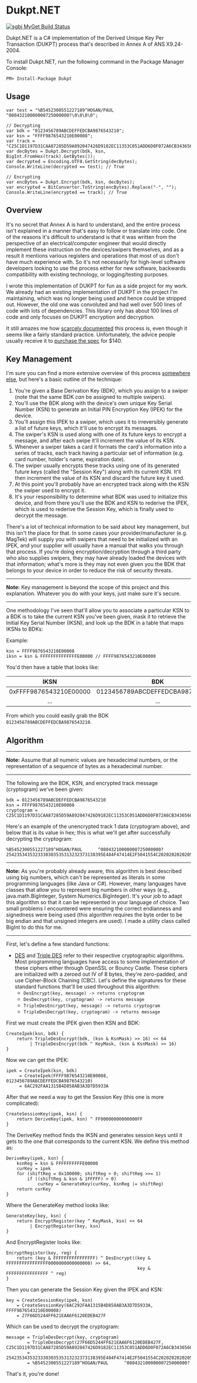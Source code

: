 Dukpt.NET
=========
[![sgbj MyGet Build Status](https://www.myget.org/BuildSource/Badge/sgbj?identifier=db407f52-a2d2-49ce-a191-cfee6a422856)](https://www.myget.org/)

Dukpt.NET is a C# implementation of the Derived Unique Key Per Transaction (DUKPT) process that's described in Annex A of ANS X9.24-2004.

To install Dukpt.NET, run the following command in the Package Manager Console:
```
PM> Install-Package Dukpt
```

Usage
-----

```
var test = "%B5452300551227189^HOGAN/PAUL      ^08043210000000725000000?\0\0\0\0";

// Decrypting
var bdk = "0123456789ABCDEFFEDCBA9876543210";
var ksn = "FFFF9876543210E00008";
var track = "C25C1D1197D31CAA87285D59A892047426D9182EC11353C051ADD6D0F072A6CB3436560B3071FC1FD11D9F7E74886742D9BEE0CFD1EA1064C213BB55278B2F12";
var decBytes = Dukpt.Decrypt(bdk, ksn, BigInt.FromHex(track).GetBytes());
var decrypted = Encoding.UTF8.GetString(decBytes);
Console.WriteLine(decrypted == test); // True

// Encrypting
var encBytes = Dukpt.Encrypt(bdk, ksn, decBytes);
var encrypted = BitConverter.ToString(encBytes).Replace("-", "");
Console.WriteLine(encrypted == track); // True
```


Overview
--------

It's no secret that Annex A is hard to understand, and the entire process isn't explained in a manner that's easy to follow or translate into code. One of the reasons it's difficult to understand is that it was written from the perspective of an electrical/computer engineer that would directly implement these instruction on the devices/swipers themselves, and as a result it mentions various registers and operations that most of us don't have much experience with. So it's not necessarily for high-level software developers looking to use the process either for new software, backwards compatibility with existing technology, or logging/testing purposes.

I wrote this implementation of DUKPT for fun as a side project for my work. We already had an existing implementation of DUKPT in the project I'm maintaining, which was no longer being used and hence could be stripped out. However, the old one was convoluted and had well over 500 lines of code with lots of dependencies. This library only has about 100 lines of code and only focuses on DUKPT encryption and decryption. 

It still amazes me how [scarcely documented](http://security.stackexchange.com/questions/13309/what-is-the-dukpt-key-derivation-function) this process is, even though it seems like a fairly standard practice. Unfortunately, the advice people usually receive it to [purchase the spec](http://webstore.ansi.org/RecordDetail.aspx?sku=ANSI+X9.24-1%3A2009) for $140.

Key Management
--------------

I'm sure you can find a more extensive overview of this process [somewhere else](http://en.wikipedia.org/wiki/Derived_unique_key_per_transaction#Overview), but here's a basic outline of the technique:

1. You're given a Base Derivation Key (BDK), which you assign to a swiper (note that the same BDK _can_ be assigned to multiple swipers).
2. You'll use the BDK along with the device's own unique Key Serial Number (KSN) to generate an Initial PIN Encryption Key (IPEK) for the device.
3. You'll assign this IPEK to a swiper, which uses it to irreversibly generate a list of future keys, which it'll use to encrypt its messages. 
4. The swiper's KSN is used along with one of its future keys to encrypt a message, and after each swipe it'll increment the value of its KSN.
4. Whenever a swiper takes a card it formats the card's information into a series of tracks, each track having a particular set of information (e.g. card number, holder's name, expiration date). 
5. The swiper usually encrypts these tracks using one of its generated future keys (called the "Session Key") along with its current KSN. It'll then increment the value of its KSN and discard the future key it used.
5. At this point you'll probably have an encrypted track along with the KSN the swiper used to encrypt it.
5. It's your responsibility to determine what BDK was used to initialize this device, and from there you'll use the BDK and KSN to rederive the IPEK, which is used to rederive the Session Key, which is finally used to decrypt the message.

There's a lot of technical information to be said about key management, but this isn't the place for that. In some cases your provider/manufacturer (e.g. MagTek) will supply you with swipers that need to be initialized with an  IPEK, and your supplier will usually have a manual that walks you through that process. If you're doing encryption/decryption through a third party who also supplies swipers, they may have already loaded the devices with that information; what's more is they may not even given you the BDK that belongs to your device in order to reduce the risk of security threats.

***
__Note:__ Key management is beyond the scope of this project and this explanation. Whatever you do with your keys, just make sure it's secure.
***

One methodology I've seen that'll allow you to associate a particular KSN to a BDK is to take the current KSN you've been given, mask it to retrieve the Initial Key Serial Number (IKSN), and look up the BDK in a table that maps IKSNs to BDKs:

Example:
```
ksn = FFFF9876543210E00008
iksn = ksn & FFFFFFFFFFFFFFE00000 // FFFF9876543210E00000
```
You'd then have a table that looks like:

| IKSN                   | BDK                                |
|:----------------------:|:----------------------------------:|
| 0xFFFF9876543210E00000 | 0123456789ABCDEFFEDCBA9876543210 |
| ...                    | ...                                |

From which you could easily grab the BDK `0123456789ABCDEFFEDCBA9876543210`.

Algorithm
---------

***
__Note:__ Assume that all numeric values are hexadecimal numbers, or the representation of a sequence of bytes as a hexadecimal number.
***

The following are the BDK, KSN, and encrypted track message (cryptogram) we've been given:
```
bdk = 0123456789ABCDEFFEDCBA9876543210
ksn = FFFF9876543210E00008
cryptogram = C25C1D1197D31CAA87285D59A892047426D9182EC11353C051ADD6D0F072A6CB3436560B3071FC1FD11D9F7E74886742D9BEE0CFD1EA1064C213BB55278B2F12
```

Here's an example of the unencrypted track 1 data (cryptogram above), and below that is its value in hex; this is what we'll get after successfully decrypting the cryptogram:
```
%B5452300551227189^HOGAN/PAUL      ^08043210000000725000000?
2542353435323330303535313232373138395E484F47414E2F5041554C2020202020205E30383034333231303030303030303732353030303030303F00000000
```

***
__Note:__ As you're probably already aware, this algorithm is best described using big numbers, which can't be represented as literals in some programming languages (like Java or C#). However, many languages have classes that allow you to represent big numbers in other ways (e.g., java.math.BigInteger, System.Numerics.BigInteger). It's your job to adapt this algorithm so that it can be represented in your language of choice. Two small problems I encountered were ensuring the correct endianness and signedness were being used (this algorithm requires the byte order to be big endian and that unsigned integers are used). I made a utility class called BigInt to do this for me.
***

First, let's define a few standard functions:

* [DES](http://en.wikipedia.org/wiki/Data_Encryption_Standard) and [Triple DES](http://en.wikipedia.org/wiki/Triple_DES) refer to their respective cryptographic algorithms. Most programming languages have access to some implementation of these ciphers either through OpenSSL or Bouncy Castle. These ciphers are initialized with a zeroed out IV of 8 bytes, they're zero-padded, and use Cipher-Block Chaining (CBC). Let's define the signatures for these standard functions that'll be used throughout this algorithm:
  * `DesEncrypt(key, message) -> returns cryptogram`
  * `DesDecrypt(key, cryptogram) -> returns message`
  * `TripleDesEncrypt(key, message) -> returns cryptogram`
  * `TripleDesDecrypt(key, cryptogram) -> returns message`

First we must create the IPEK given then KSN and BDK:
```
CreateIpek(ksn, bdk) {
    return TripleDesEncrypt(bdk, (ksn & KsnMask) >> 16) << 64 
         | TripleDesEncrypt(bdk ^ KeyMask, (ksn & KsnMask) >> 16)
}
```

Now we can get the IPEK:
```
ipek = CreateIpek(ksn, bdk)
     = CreateIpek(FFFF9876543210E00008, 0123456789ABCDEFFEDCBA9876543210)
     = 6AC292FAA1315B4D858AB3A3D7D5933A
```

After that we need a way to get the Session Key (this one is more complicated):
```
CreateSessionKey(ipek, ksn) {
    return DeriveKey(ipek, ksn) ^ FF00000000000000FF
}
```

The DeriveKey method finds the IKSN and generates session keys until it gets to the one that corresponds to the current KSN. We define this method as:
```
DeriveKey(ipek, ksn) {
    ksnReg = ksn & FFFFFFFFFFE00000
    curKey = ipek
    for (shiftReg = 0x100000; shiftReg > 0; shiftReg >>= 1)
        if ((shiftReg & ksn & 1FFFFF) > 0)
            curKey = GenerateKey(curKey, ksnReg |= shiftReg)
    return curKey
}
```

Where the GenerateKey method looks like:
```
GenerateKey(key, ksn) {
    return EncryptRegister(key ^ KeyMask, ksn) << 64 
         | EncryptRegister(key, ksn)
}
```
And EncryptRegister looks like:
```
EncryptRegister(key, reg) {
    return (key & FFFFFFFFFFFFFFFF) ^ DesEncrypt((key & FFFFFFFFFFFFFFFF0000000000000000) >> 64, 
                                                  key & FFFFFFFFFFFFFFFF ^ reg)
}
```

Then you can generate the Session Key given the IPEK and KSN:
```
key = CreateSessionKey(ipek, ksn)
    = CreateSessionKey(6AC292FAA1315B4D858AB3A3D7D5933A, FFFF9876543210E00008)
    = 27F66D5244FF621EAA6F6120EDEB427F
```

Which can be used to decrypt the cryptogram:
```
message = TripleDesDecrypt(key, cryptogram)
        = TripleDesDecrypt(27F66D5244FF621EAA6F6120EDEB427F, C25C1D1197D31CAA87285D59A892047426D9182EC11353C051ADD6D0F072A6CB3436560B3071FC1FD11D9F7E74886742D9BEE0CFD1EA1064C213BB55278B2F12)
        = 2542353435323330303535313232373138395E484F47414E2F5041554C2020202020205E30383034333231303030303030303732353030303030303F00000000
        = %B5452300551227189^HOGAN/PAUL      ^08043210000000725000000?
```

That's it, you're done!
